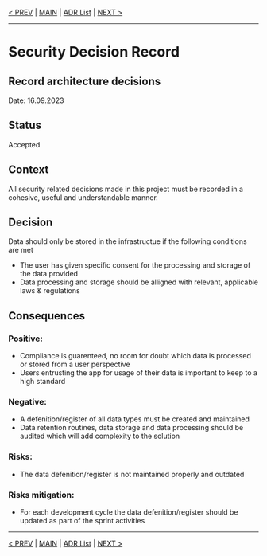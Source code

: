 [< PREV](README.md) | [MAIN](../README.md) | [ADR List](README.md) | [NEXT >](ADR002.md)

---

# Security Decision Record
## Record architecture decisions
Date: 16.09.2023

## Status
Accepted

## Context
All security related decisions made in this project must be recorded in a cohesive, useful and understandable manner.

## Decision
Data should only be stored in the infrastructue if the following conditions are met
- The user has given specific consent for the processing and storage of the data provided
- Data processing and storage should be alligned with relevant, applicable laws & regulations


## Consequences

### Positive:
- Compliance is guarenteed, no room for doubt which data is processed or stored from a user perspective
- Users entrusting the app for usage of their data is important to keep to a high standard


### Negative:
- A defenition/register of all data types must be created and maintained
- Data retention routines, data storage and data processing should be audited which will add complexity to the solution

### Risks:
- The data defenition/register is not maintained properly and outdated

### Risks mitigation:
- For each development cycle the data defenition/register should be updated as part of the sprint activities


------

[< PREV](README.md) | [MAIN](../README.md) | [ADR List](README.md) | [NEXT >](ADR002.md)
